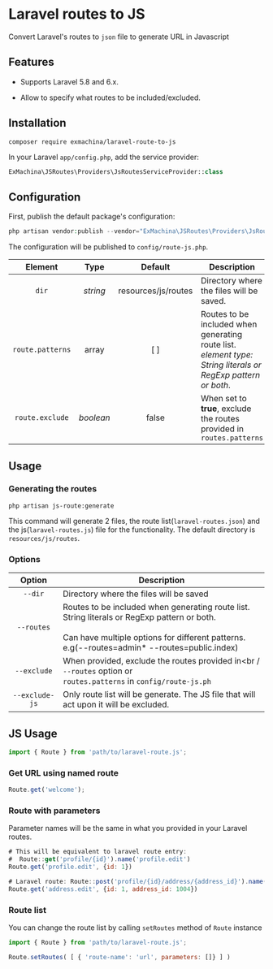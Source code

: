 # Laravel routes to JS
Convert Laravel's routes to `json` file to generate URL in Javascript

## Features
- Supports Laravel 5.8 and 6.x.

* Allow to specify what routes to be included/excluded.

## Installation

```shell
composer require exmachina/laravel-route-to-js
```

In your Laravel `app/config.php`, add the service provider:

```php
ExMachina\JSRoutes\Providers\JsRoutesServiceProvider::class
```

## Configuration

First, publish the default package's configuration:

```php
php artisan vendor:publish --vendor="ExMachina\JSRoutes\Providers\JsRoutesServiceProvider"
```

The configuration will be published to `config/route-js.php`.



Element|Type|Default|Description
:-:|:-:|:-:|---
`dir`|*string*|resources/js/routes|Directory where the files will be saved.
`route.patterns`|array|[ ]|Routes to be included when generating route list.<br />*element type: String literals or RegExp pattern or both*.<br />
`route.exclude`|*boolean*|false|When set to **true**, exclude the routes provided in `routes.patterns`




## Usage

### Generating the routes

```shell
php artisan js-route:generate
```

This command will generate 2 files, the route list(`laravel-routes.json`) and the js(`laravel-routes.js`) file for the functionality. The default directory is `resources/js/routes`. 

### Options

|     Option     | Description                                                  |
| :------------: | ------------------------------------------------------------ |
|    `--dir`     | Directory where the files will be saved                      |
|   `--routes`   | Routes to be included when generating route list.<br />String literals or RegExp pattern or both.<br /><br />Can have multiple options for different patterns. <br />e.g(--routes=admin\* --routes=public.index) |
|  `--exclude`   | When provided, exclude the routes provided in<br / `--routes` option or <br />`routes.patterns` in `config/route-js.ph` |
| `--exclude-js` | Only route list will be generate. The JS file that will act upon it will be excluded. |



## JS Usage

```javascript
import { Route } from 'path/to/laravel-route.js';
```

### Get URL using named route

```javascript
Route.get('welcome');
```

### Route with parameters

Parameter names will be the same in what you provided in your Laravel routes.

```javascript
# This will be equivalent to laravel route entry: 
#  Route::get('profile/{id}').name('profile.edit')
Route.get('profile.edit', {id: 1})

# Laravel route: Route::post('profile/{id}/address/{address_id}').name('address.edit')
Route.get('address.edit', {id: 1, address_id: 1004})
```



### Route list

You can change the route list by calling `setRoutes` method of `Route` instance

```javascript
import { Route } from 'path/to/laravel-route.js';

Route.setRoutes( [ { 'route-name': 'url', parameters: []} ] )
```






